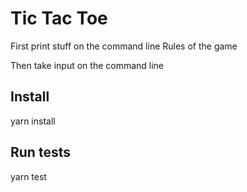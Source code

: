 
# Tic Tac Toe

First print stuff on the command line
Rules of the game

Then take input on the command line

## Install

yarn install

## Run tests

yarn test